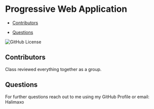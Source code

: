 # Progressive Web Application

- [Contributors](#contributors)

- [Questions](#questions)

![GitHub License](https://img.shields.io/badge/license-None-pink.svg)

## Contributors

Class reviewed everything together as a group.

## Questions

For further questions reach out to me using my GitHub Profile or email:
Halimaxo
